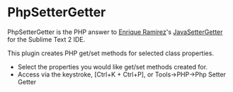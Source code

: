 PhpSetterGetter
===============

PhpSetterGetter is the PHP answer to [Enrique Ramirez](https://github.com/enriquein)'s [JavaSetterGetter](https://github.com/enriquein/JavaSetterGetter) for
the Sublime Text 2 IDE.

This plugin creates PHP get/set methods for selected class properties.

- Select the properties you would like get/set methods created for.
- Access via the keystroke, [Ctrl+K + Ctrl+P], or Tools->PHP->Php Setter Getter